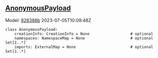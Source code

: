 ## [AnonymousPayload](https://github.com/spdx/spdx-3-model/blob/main/model/Core/Classes/AnonymousPayload.md)
Model: [828388b](https://github.com/spdx/spdx-3-model/commit/828388b98c2374f1af6b760ab87fee0d4a11e3f4) 2023-07-05T10:09:48Z
```
class AnonymousPayload:
    creationInfo: CreationInfo = None                  # optional 
    namespaces: NamespaceMap = None                    # optional Set[1..*]
    imports: ExternalMap = None                        # optional Set[1..*]
```
